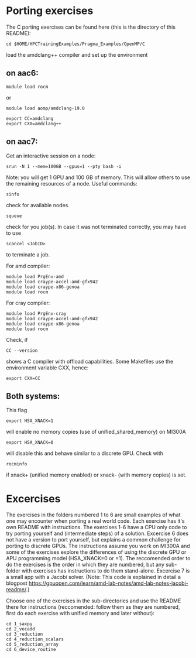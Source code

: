 
# Porting exercises
The C porting exercises can be found here (this is the directory of this README): 
```
cd $HOME/HPCTrainingExamples/Pragma_Examples/OpenMP/C
```
load the amdclang++  compiler and set up the environment

## on aac6: 
```
module load rocm
```
or
```
module load aomp/amdclang-19.0
```
```
export CC=amdclang
export CXX=amdclang++
```
## on aac7:
Get an interactive session on a node:
```
srun -N 1 --mem=100GB --gpus=1 --pty bash -i
```
Note: you will get 1 GPU and 100 GB of memory. This will allow others to use the remaining resources of a node.
Useful commands:
```
sinfo
```
check for available nodes.
```
squeue
```
check for you job(s). In case it was not terminated correctly, you may have to use
```
scancel <JobID>
```
to terminate a job.

For amd compiler:
```
module load PrgEnv-amd
module load craype-accel-amd-gfx942
module load craype-x86-genoa
module load rocm
```
For cray compiler:
```
module load PrgEnv-cray
module load craype-accel-amd-gfx942
module load craype-x86-genoa
module load rocm
```
Check, if 
```
CC --version
```
shows a C compiler with offload capabilities.
Some Makefiles use the environment variable CXX, hence:
```
export CXX=CC
```
## Both systems:

This flag
```
export HSA_XNACK=1
```
will enable no memory copies (use of unified_shared_memory) on MI300A
```
export HSA_XNACK=0
```
will disable this and behave similar to a discrete GPU.
Check with
```
rocminfo
```
if xnack+ (unified memory enabled) or xnack- (with memory copies) is set.
# Excercises
The exercises in the folders numbered 1 to 6 are small examples of what one may encounter when porting a real world code. 
Each exercise has it's own README with instructions.
The exercises 1-6 have a CPU only code to try porting yourself and (intermediate steps) of a solution. Excercise 6 does not have a version to port yourself, but explains a common challenge for porting to discrete GPUs.
The instructions assume you work on MI300A and some of the exercises explore the differences of using the discrete GPU or APU programming model (HSA_XNACK=0 or =1).
The reccomended order to do the exercises is the order in which they are numbered, but any sub-folder with exercises has instructions to do them stand-alone.
Excercise 7 is a small app with a Jacobi solver. (Note: This code is explained in detail a blogpost https://gpuopen.com/learn/amd-lab-notes/amd-lab-notes-jacobi-readme/.) 

Choose one of the exercises in the sub-directories and use the README there for instructions (reccomended: follow them as they are numbered, first do each exercise with unified memory and later without):
```
cd 1_saxpy
cd 2_vecadd  
cd 3_reduction 
cd 4_reduction_scalars  
cd 5_reduction_array
cd 6_device_routine
```
